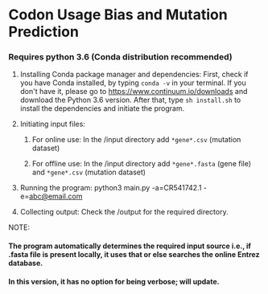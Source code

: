 # Codon Usage Bias and Mutation Prediction
### Requires python 3.6 (Conda distribution recommended)

1. Installing Conda package manager and dependencies:
	First, check if you have Conda installed, by typing `conda -v` in your terminal. If you don't have it, please go to <https://www.continuum.io/downloads> and download the Python 3.6 version. After that, type `sh install.sh` to install the dependencies and initiate the program.

2. Initiating input files:
    1. For online use:
	      In the /input directory add `*gene*.csv` (mutation dataset)

    2. For offline use:
        In the /input directory add `*gene*.fasta` (gene file) and `*gene*.csv` (mutation dataset)

3. Running the program:
	python3 main.py -a=CR541742.1 -e=abc@email.com

4. Collecting output:
	Check the /output for the required directory.

NOTE:
#### The program automatically determines the required input source i.e., if .fasta file is present locally, it uses that or else searches the online Entrez database.
#### In this version, it has no option for being verbose; will update.
